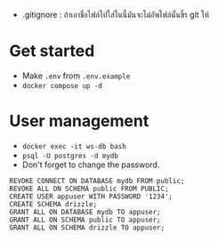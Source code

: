 - .gitignore :  ถ้าเอาชื่อไฟล์ไปใส่ในนี้มันจะไม่อัพไฟล์นั้นขึ้ร git ให้

# Get started

- Make `.env` from `.env.example`
- `docker compose up -d`

# User management 

- `docker exec -it ws-db bash`
- `psql -U postgres -d mydb`
- Don't forget to change the password.

```
REVOKE CONNECT ON DATABASE mydb FROM public;
REVOKE ALL ON SCHEMA public FROM PUBLIC;
CREATE USER appuser WITH PASSWORD '1234';
CREATE SCHEMA drizzle;
GRANT ALL ON DATABASE mydb TO appuser;
GRANT ALL ON SCHEMA public TO appuser;
GRANT ALL ON SCHEMA drizzle TO appuser;
```
